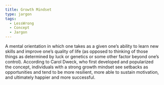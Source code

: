 ```yaml
---
title: Growth Mindset
type: jargon
tags:
  - LessWrong
  - Concept
  - Jargon
---
```




A mental orientation in which one takes as a given one’s ability to learn new skills and improve one’s quality of life (as opposed to thinking of those things as determined by luck or genetics or some other factor beyond one’s control). According to Carol Dweck, who first developed and popularized the concept, individuals with a strong growth mindset see setbacks as opportunities and tend to be more resilient, more able to sustain motivation, and ultimately happier and more successful.  
 